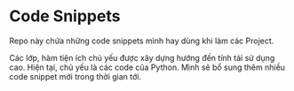 # Code Snippets

Repo này chứa những code snippets mình hay dùng khi làm các Project. 

Các lớp, hàm tiện ích chủ yếu được xây dựng hướng đến tính tái sử dụng cao. Hiện tại, chủ yếu là các code của Python. Mình sẽ bổ sung thêm nhiều code snippet mới trong thời gian tới.

